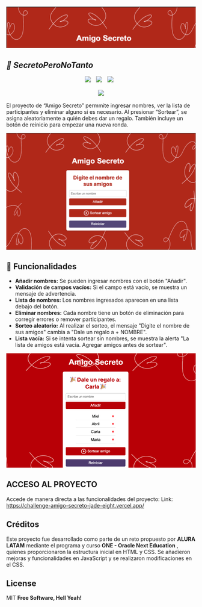 ![Mi Logo](https://github.com/MielVil/challenge-amigo-secreto/blob/main/img-readme/banner.png)

## _🎅 SecretoPeroNoTanto_

<p align="center">
    <img src="https://img.shields.io/badge/Java_Script-F7DF1E?style=for-the-badge&logo=javascript&logoColor=F7DF1E&logoSize=auto&labelColor=black" style="margin-right: 10px;">
    <img src="https://img.shields.io/badge/HTML5-%23E34F26?style=for-the-badge&logo=html5&logoColor=%23E34F26&logoSize=auto&labelColor=black" style="margin-right: 10px;"> 
    <img src="https://img.shields.io/badge/CSS-%23663399?style=for-the-badge&logo=css&logoColor=%23663399&logoSize=auto&labelColor=black" style="margin-right: 10px;"> <br> <br>
    <img src="https://img.shields.io/github/last-commit/MielVil/challenge-amigo-secreto">
</p>

El proyecto de “Amigo Secreto” permmite ingresar nombres, ver la lista de participantes y eliminar alguno si es necesario. Al presionar “Sortear”, se asigna aleatoriamente a quién debes dar un regalo. 
También incluye un botón de reinicio para empezar una nueva ronda.

![Pagina Web](https://github.com/MielVil/challenge-amigo-secreto/blob/main/img-readme/web.png)

## 📌  Funcionalidades

- **Añadir nombres:** Se pueden ingresar nombres con el botón "Añadir".
- **Validación de campos vacíos:** Si el campo está vacío, se muestra un mensaje de advertencia.
- **Lista de nombres:** Los nombres ingresados aparecen en una lista debajo del botón.
- **Eliminar nombres:** Cada nombre tiene un botón de eliminación para corregir errores o remover participantes.
- **Sorteo aleatorio:** Al realizar el sorteo, el mensaje "Digite el nombre de sus amigos" cambia a "Dale un regalo a + NOMBRE".
- **Lista vacía:** Si se intenta sortear sin nombres, se muestra la alerta "La lista de amigos está vacía. Agregar amigos antes de sortear".

![Funcionalidades](https://github.com/MielVil/challenge-amigo-secreto/blob/main/img-readme/funcionalidades.png)


## ACCESO AL PROYECTO
Accede de manera directa a las funcionalidades del proyecto:
Link: https://challenge-amigo-secreto-jade-eight.vercel.app/

## Créditos

Este proyecto fue desarrollado como parte de un reto propuesto por **ALURA LATAM** mediante el programa y curso **ONE - Oracle Next Education** , quienes proporcionaron la estructura inicial en HTML y CSS. Se añadieron mejoras y funcionalidades en JavaScript y se realizaron modificaciones en el CSS.

## License

MIT
**Free Software, Hell Yeah!**
